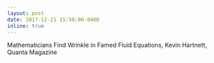 ```yaml
---
layout: post
date: 2017-12-21 15:59:00-0400
inline: true
---
```


Mathematicians Find Wrinkle in Famed Fluid Equations, Kevin Hartnett, Quanta Magazine 
